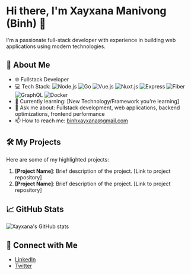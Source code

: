 # Hi there, I'm Xayxana Manivong (Binh) 👋

I'm a passionate full-stack developer with experience in building web applications using modern technologies.

## 🚀 About Me

- 🌐 Fullstack Developer
- 💻 Tech Stack:
  ![Node.js](https://img.shields.io/badge/Node.js-339933?style=for-the-badge&logo=nodedotjs&logoColor=white)
  ![Go](https://img.shields.io/badge/Go-00ADD8?style=for-the-badge&logo=go&logoColor=white)
  ![Vue.js](https://img.shields.io/badge/Vue.js-4FC08D?style=for-the-badge&logo=vue.js&logoColor=white)
  ![Nuxt.js](https://img.shields.io/badge/Nuxt.js-00C58E?style=for-the-badge&logo=nuxtdotjs&logoColor=white)
  ![Express](https://img.shields.io/badge/Express-000000?style=for-the-badge&logo=express&logoColor=white)
  ![Fiber](https://img.shields.io/badge/Fiber-00ADD8?style=for-the-badge&logo=fiber&logoColor=white)
  ![GraphQL](https://img.shields.io/badge/GraphQL-E10098?style=for-the-badge&logo=graphql&logoColor=white)
  ![Docker](https://img.shields.io/badge/Docker-2496ED?style=for-the-badge&logo=docker&logoColor=white)
- 🌱 Currently learning: [New Technology/Framework you're learning]
- 💬 Ask me about: Fullstack development, web applications, backend optimizations, frontend performance
- 📫 How to reach me: binhxayxana@gmail.com

## 🛠️ My Projects

Here are some of my highlighted projects:

1. **[Project Name]**: Brief description of the project. [Link to project repository]
2. **[Project Name]**: Brief description of the project. [Link to project repository]

## 📈 GitHub Stats

![Xayxana's GitHub stats](https://github-readme-stats.vercel.app/api?username=Binh-2060&show_icons=true&theme=radical)

## 🔗 Connect with Me

- [LinkedIn](your-linkedin-url)
- [Twitter](your-twitter-url)
